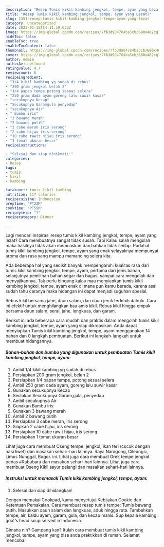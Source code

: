```yaml
---
description: "Resep Tumis kikil kambing jengkol, tempe, ayam yang Lezat}"
title: "Resep Tumis kikil kambing jengkol, tempe, ayam yang Lezat}"
slug: 1351-resep-tumis-kikil-kambing-jengkol-tempe-ayam-yang-lezat
category: Uncategorized
date: 2023-01-15T14:11:50.633Z
image: https://img-global.cpcdn.com/recipes/7fb3d904784ba5cb/680x482cq70/tumis-kikil-kambing-jengkol-tempe-ayam-foto-resep-utama.jpg
hideToc: false
enableToc: true
enableTocContent: false
thumbnail: https://img-global.cpcdn.com/recipes/7fb3d904784ba5cb/680x482cq70/tumis-kikil-kambing-jengkol-tempe-ayam-foto-resep-utama.jpg
cover: https://img-global.cpcdn.com/recipes/7fb3d904784ba5cb/680x482cq70/tumis-kikil-kambing-jengkol-tempe-ayam-foto-resep-utama.jpg
author: Admin
authorAv: notfound
ratingvalue: 4.7
reviewcount: 8
recipeingredient:
- "1/4 kikil kambing yg sudah di rebus"
- "200 gram jengkol belah 2"
- "1/4 papan tempe potong sesuai selera"
- "250 gram dada ayam goreng lalu suwir kasar"
- "secukupnya Kecap"
- "Secukupnya Garamgula penyedap"
- "secukupnya Air"
- " Bumbu iris"
- "3 bawang merah"
- "2 bawang putih"
- "3 cabe merah iris serong"
- "2 cabe hijau iris serong"
- "10 cabe rawit hijau iris serong"
- "1 tomat ukuran besar"
recipeinstructions:

- "Selesai dan siap dinikmati!"
categories:
- Resep
tags:
- tumis
- kikil
- kambing

katakunci: tumis kikil kambing 
nutrition: 117 calories
recipecuisine: Indonesian
preptime: "PT23M"
cooktime: "PT55M"
recipeyield: "1"
recipecategory: Dinner

---
```



Lagi mencari inspirasi resep tumis kikil kambing jengkol, tempe, ayam yang lezat? Cara membuatnya sangat tidak susah. Tapi Kalau salah mengolah maka hasilnya tidak akan memuaskan dan bahkan tidak sedap. Padahal tumis kikil kambing jengkol, tempe, ayam yang enak selayaknya mempunyai aroma dan rasa yang mampu memancing selera kita.


Ada beberapa hal yang sedikit banyak mempengaruhi kualitas rasa dari tumis kikil kambing jengkol, tempe, ayam, pertama dari jenis bahan, selanjutnya pemilihan bahan segar dan bagus, sampai cara mengolah dan menyajikannya. Tak perlu bingung kalau mau menyiapkan tumis kikil kambing jengkol, tempe, ayam enak di mana pun kamu berada, karena asal sudah tahu caranya maka hidangan ini dapat menjadi suguhan spesial.

Rebus kikil bersama jahe, daun salam, dan daun jeruk terlebih dahulu. Cara ini efektif untuk menghilangkan bau amis kikil. Rebus kikil hingga empuk bersama daun salam, serai, jahe, lengkuas, dan garam.


Berikut ini ada beberapa cara mudah dan praktis dalam mengolah tumis kikil kambing jengkol, tempe, ayam yang siap dikreasikan. Anda dapat menyiapkan Tumis kikil kambing jengkol, tempe, ayam menggunakan 14 bahan dan 0 langkah pembuatan. Berikut ini langkah-langkah untuk membuat hidangannya.

<!--inarticleads1-->

##### Bahan-bahan dan bumbu yang digunakan untuk pembuatan Tumis kikil kambing jengkol, tempe, ayam:

1. Ambil 1/4 kikil kambing yg sudah di rebus
1. Persiapkan 200 gram jengkol, belah 2
1. Persiapkan 1/4 papan tempe, potong sesuai selera
1. Ambil 250 gram dada ayam, goreng lalu suwir kasar
1. Gunakan secukupnya Kecap
1. Sediakan Secukupnya Garam,gula, penyedap
1. Ambil secukupnya Air
1. Gunakan  Bumbu iris:
1. Gunakan 3 bawang merah
1. Ambil 2 bawang putih
1. Persiapkan 3 cabe merah, iris serong
1. Siapkan 2 cabe hijau, iris serong
1. Persiapkan 10 cabe rawit hijau, iris serong
1. Persiapkan 1 tomat ukuran besar


Lihat juga cara membuat Oseng tempe, jengkol, ikan teri (cocok dengan nasi liwet) dan masakan sehari-hari lainnya. Raya Narogong, Cileungsi, Limus Nunggal, Bogor. ini. Lihat juga cara membuat Orek tempe jengkol pedas #Rabubaru dan masakan sehari-hari lainnya. Lihat juga cara membuat Oseng Kikil sayur pelangi dan masakan sehari-hari lainnya. 

<!--inarticleads2-->

##### Instruksi untuk memasak Tumis kikil kambing jengkol, tempe, ayam:


1. Selesai dan siap dihidangkan!

Dengan memakai Cookpad, kamu menyetujui Kebijakan Cookie dan Ketentuan Pemakaian. Cara membuat resep tumis tempe: Tumis bawang putih. Masukkan daun salam dan lengkuas, aduk hingga rata. Tambahkan tempe, air, kaldu ayam, garam, gula, dan kecap manis. Sup kepala kambing, goat&#39;s head soup served in Indonesia. 

Gimana nih? Gampang kan? Itulah cara membuat tumis kikil kambing jengkol, tempe, ayam yang bisa anda praktikkan di rumah. Selamat mencoba!
